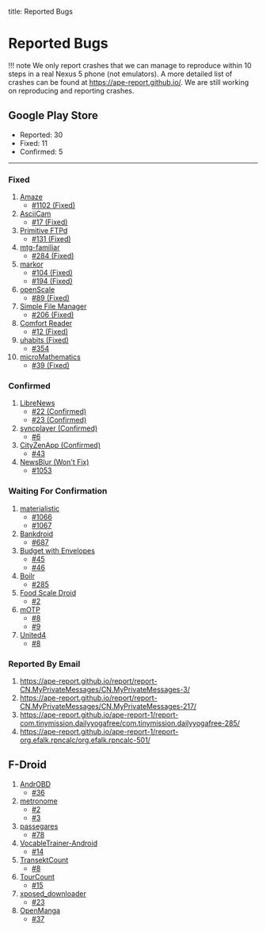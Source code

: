 title: Reported Bugs


# Reported Bugs


!!! note
    We only report crashes that we can manage to reproduce within 10 steps in a real Nexus 5 phone (not emulators).
    A more detailed list of crashes can be found at <https://ape-report.github.io/>. We are still working on reproducing and reporting crashes.

## Google Play Store

* Reported: 30
* Fixed: 11
* Confirmed: 5


------------

### Fixed

1. [Amaze](https://github.com/TeamAmaze/AmazeFileManager) [<i class="fab fa-google-play"></i>](https://play.google.com/store/apps/details?id=com.amaze.filemanager)
    * [#1102 (Fixed)](https://github.com/TeamAmaze/AmazeFileManager/issues/1102)
1. [AsciiCam](https://github.com/dozingcat/AsciiCam) [<i class="fab fa-google-play"></i>](https://play.google.com/store/apps/details?id=com.dozingcatsoftware.asciicam) 
    * [#17 (Fixed)](https://github.com/dozingcat/AsciiCam/issues/17)
1. [Primitive FTPd](https://github.com/wolpi/prim-ftpd) [<i class="fab fa-google-play"></i>](https://play.google.com/store/apps/details?id=org.primftpd)
    * [#131 (Fixed)](https://github.com/wolpi/prim-ftpd/issues/131)
1. [mtg-familiar](https://github.com/AEFeinstein/mtg-familiar) [<i class="fab fa-google-play"></i>](https://play.google.com/store/apps/details?id=com.gelakinetic.mtgfam)
    * [#284 (Fixed)](https://github.com/AEFeinstein/mtg-familiar/issues/284)
1. [markor](https://github.com/gsantner/markor) [<i class="fab fa-google-play"></i>](https://play.google.com/store/apps/details?id=net.gsantner.markor)
    * [#104 (Fixed)](https://github.com/gsantner/markor/issues/104)
    * [#194 (Fixed)](https://github.com/gsantner/markor/issues/194)
1. [openScale](https://github.com/oliexdev/openScale) [<i class="fab fa-google-play"></i>](https://play.google.com/store/apps/details?id=com.health.openscale)
    * [#89 (Fixed)](https://github.com/oliexdev/openScale/issues/89)
1. [Simple File Manager](https://github.com/SimpleMobileTools/Simple-File-Manager) [<i class="fab fa-google-play"></i>](https://play.google.com/store/apps/details?id=com.simplemobiletools.filemanager)
    * [#206 (Fixed)](https://github.com/SimpleMobileTools/Simple-File-Manager/issues/206)
1. [Comfort Reader](https://github.com/mschlauch/comfortreader) [<i class="fab fa-google-play"></i>](https://play.google.com/store/apps/details?id=com.mschlauch.comfortreader)
    * [#12 (Fixed)](https://github.com/mschlauch/comfortreader/issues/12)
1. [uhabits (Fixed)](https://github.com/iSoron/uhabits) [<i class="fab fa-google-play"></i>](https://play.google.com/store/apps/details?id=org.isoron.uhabits)
    * [#354](https://github.com/iSoron/uhabits/issues/354)
1. [microMathematics](https://github.com/mkulesh/microMathematics) [<i class="fab fa-google-play"></i>](https://play.google.com/store/apps/details?id=com.mkulesh.micromath)
    * [#39 (Fixed)](https://github.com/mkulesh/microMathematics/issues/39)

### Confirmed

1. [LibreNews](https://github.com/milesmcc/LibreNews-Android) [<i class="fab fa-google-play"></i>](https://play.google.com/store/apps/details?id=app.librenews.io.librenews)
    * [#22 (Confirmed)](https://github.com/milesmcc/LibreNews-Android/issues/22)
    * [#23 (Confirmed)](https://github.com/milesmcc/LibreNews-Android/issues/23)
1. [syncplayer (Confirmed)](https://github.com/mo3rfan/syncplayer) [<i class="fab fa-google-play"></i>](https://play.google.com/store/apps/details?id=io.github.powerinside.syncplay)
    * [#6](https://github.com/mo3rfan/syncplayer/issues/6)
1. [CityZenApp (Confirmed)](https://github.com/CityZenApp/Android-Development) [<i class="fab fa-google-play"></i>](https://play.google.com/store/apps/details?id=com.cityzen.cityzen)
    * [#43](https://github.com/CityZenApp/Android-Development/issues/43)
1. [NewsBlur (Won't Fix)](https://github.com/samuelclay/NewsBlur) [<i class="fab fa-google-play"></i>](https://play.google.com/store/apps/details?id=com.newsblur)
    * [#1053](https://github.com/samuelclay/NewsBlur/issues/1053)

### Waiting For Confirmation

1. [materialistic](https://github.com/hidroh/materialistic) [<i class="fab fa-google-play"></i>](https://play.google.com/store/apps/details?id=io.github.hidroh.materialistic)
    * [#1066](https://github.com/hidroh/materialistic/issues/1066)
    * [#1067](https://github.com/hidroh/materialistic/issues/1067)
1. [Bankdroid](https://github.com/liato/android-bankdroid) [<i class="fab fa-google-play"></i>](https://play.google.com/store/apps/details?id=com.liato.bankdroid)
    * [#687](https://github.com/liato/android-bankdroid/issues/687)
1. [Budget with Envelopes](https://github.com/notriddle/budget-envelopes)  [<i class="fab fa-google-play"></i>](https://play.google.com/store/apps/details?id=com.notriddle.budget)
    * [#45](https://github.com/notriddle/budget-envelopes/issues/45)
    * [#46](https://github.com/notriddle/budget-envelopes/issues/46)
1. [Boilr](https://github.com/drpout/boilr) [<i class="fab fa-google-play"></i>](https://play.google.com/store/apps/details?id=mobi.boilr.boilr)
    * [#285](https://github.com/drpout/boilr/issues/286)
1. [Food Scale Droid](https://gitlab.com/tmendes/FoodScaleDroid) [<i class="fab fa-google-play"></i>](https://play.google.com/store/apps/details?id=tmendes.com.analyticalbalancedroid&hl=en)
    * [#2](https://gitlab.com/tmendes/FoodScaleDroid/issues/3)
1. [mOTP](https://github.com/chrismiceli/motp) [<i class="fab fa-google-play"></i>](https://play.google.com/store/apps/details?id=org.cry.otp)
    * [#8](https://github.com/chrismiceli/motp/issues/8)
    * [#9](https://github.com/chrismiceli/motp/issues/9)
1. [United4](https://github.com/nilesr/United4) [<i class="fab fa-google-play"></i>](https://play.google.com/store/apps/details?id=com.angryburg.uapp)
    * [#8](https://github.com/nilesr/United4/issues/8)


### Reported By Email

1. <https://ape-report.github.io/report/report-CN.MyPrivateMessages/CN.MyPrivateMessages-3/>
1. <https://ape-report.github.io/report/report-CN.MyPrivateMessages/CN.MyPrivateMessages-217/>
1. <https://ape-report.github.io/ape-report-1/report-com.tinymission.dailyyogafree/com.tinymission.dailyyogafree-285/>
1. <https://ape-report.github.io/ape-report-1/report-org.efalk.rpncalc/org.efalk.rpncalc-501/>

## F-Droid

1. [AndrOBD](https://github.com/fr3ts0n/AndrOBD)
    * [#36](https://github.com/fr3ts0n/AndrOBD/issues/36)
1. [metronome](https://gitlab.com/funkygoby/metronome)
    * [#2](https://gitlab.com/funkygoby/metronome/issues/2)
    * [#3](https://gitlab.com/funkygoby/metronome/issues/3)
1. [passegares](https://framagit.org/JonathanMM/passegares)
    * [#78](https://framagit.org/JonathanMM/passegares/issues/78)
1. [VocableTrainer-Android](https://github.com/0xpr03/VocableTrainer-Android)
    * [#14](https://github.com/0xpr03/VocableTrainer-Android/issues/14)
1. [TransektCount](https://github.com/wistein/TransektCount)
    * [#8](https://github.com/wistein/TransektCount/issues/8)
1. [TourCount](https://github.com/wistein/TourCount)
    * [#15](https://github.com/wistein/TourCount/issues/15)
1. [xposed_downloader](https://github.com/daktak/xposed_downloader)
    * [#23](https://github.com/daktak/xposed_downloader/issues/23)
1. [OpenManga](https://github.com/nv95/OpenManga)
    * [#37](https://github.com/nv95/OpenManga/issues/37)
